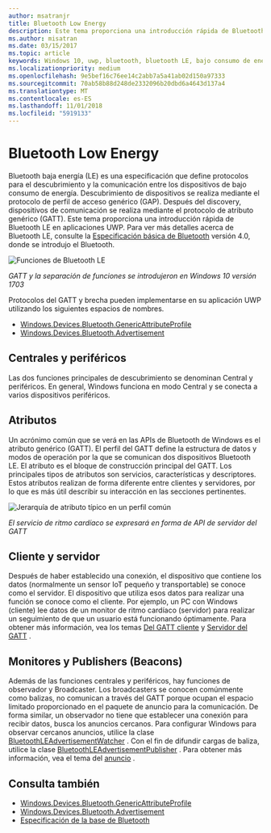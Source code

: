 ```yaml
---
author: msatranjr
title: Bluetooth Low Energy
description: Este tema proporciona una introducción rápida de Bluetooth LE en aplicaciones UWP.
ms.author: misatran
ms.date: 03/15/2017
ms.topic: article
keywords: Windows 10, uwp, bluetooth, bluetooth LE, bajo consumo de energía, gatt, brecha, central, periférico, cliente, servidor, monitor, publisher
ms.localizationpriority: medium
ms.openlocfilehash: 9e5bef16c76ee14c2abb7a5a41ab02d150a97333
ms.sourcegitcommit: 70ab58b88d248de2332096b20dbd6a4643d137a4
ms.translationtype: MT
ms.contentlocale: es-ES
ms.lasthandoff: 11/01/2018
ms.locfileid: "5919133"
---
```

# <a name="bluetooth-low-energy"></a>Bluetooth Low Energy
Bluetooth baja energía (LE) es una especificación que define protocolos para el descubrimiento y la comunicación entre los dispositivos de bajo consumo de energía. Descubrimiento de dispositivos se realiza mediante el protocolo de perfil de acceso genérico (GAP). Después del discovery, dispositivos de comunicación se realiza mediante el protocolo de atributo genérico (GATT). Este tema proporciona una introducción rápida de Bluetooth LE en aplicaciones UWP. Para ver más detalles acerca de Bluetooth LE, consulte la [Especificación básica de Bluetooth](https://www.bluetooth.com/specifications/bluetooth-core-specification) versión 4.0, donde se introdujo el Bluetooth. 

![Funciones de Bluetooth LE](images/gatt-roles.png)

*GATT y la separación de funciones se introdujeron en Windows 10 versión 1703*

Protocolos del GATT y brecha pueden implementarse en su aplicación UWP utilizando los siguientes espacios de nombres.
- [Windows.Devices.Bluetooth.GenericAttributeProfile](https://docs.microsoft.com/en-us/uwp/api/windows.devices.bluetooth.genericattributeprofile)
- [Windows.Devices.Bluetooth.Advertisement](https://docs.microsoft.com/en-us/uwp/api/windows.devices.bluetooth.genericattributeprofile)

## <a name="central-and-peripheral"></a>Centrales y periféricos
Las dos funciones principales de descubrimiento se denominan Central y periféricos. En general, Windows funciona en modo Central y se conecta a varios dispositivos periféricos. 

## <a name="attributes"></a>Atributos
Un acrónimo común que se verá en las APIs de Bluetooth de Windows es el atributo genérico (GATT). El perfil del GATT define la estructura de datos y modos de operación por la que se comunican dos dispositivos Bluetooth LE. El atributo es el bloque de construcción principal del GATT. Los principales tipos de atributos son servicios, características y descriptores. Estos atributos realizan de forma diferente entre clientes y servidores, por lo que es más útil describir su interacción en las secciones pertinentes. 

![Jerarquía de atributo típico en un perfil común](images/gatt-service.png)

*El servicio de ritmo cardíaco se expresará en forma de API de servidor del GATT*

## <a name="client-and-server"></a>Cliente y servidor
Después de haber establecido una conexión, el dispositivo que contiene los datos (normalmente un sensor IoT pequeño y transportable) se conoce como el servidor. El dispositivo que utiliza esos datos para realizar una función se conoce como el cliente. Por ejemplo, un PC con Windows (cliente) lee datos de un monitor de ritmo cardíaco (servidor) para realizar un seguimiento de que un usuario está funcionando óptimamente. Para obtener más información, vea los temas [Del GATT cliente](gatt-client.md) y [Servidor del GATT](gatt-server.md) .

## <a name="watchers-and-publishers-beacons"></a>Monitores y Publishers (Beacons)
Además de las funciones centrales y periféricos, hay funciones de observador y Broadcaster. Los broadcasters se conocen comúnmente como balizas, no comunican a través del GATT porque ocupan el espacio limitado proporcionado en el paquete de anuncio para la comunicación. De forma similar, un observador no tiene que establecer una conexión para recibir datos, busca los anuncios cercanos. Para configurar Windows para observar cercanos anuncios, utilice la clase [BluetoothLEAdvertisementWatcher](https://docs.microsoft.com/en-us/uwp/api/windows.devices.bluetooth.advertisement.bluetoothleadvertisementwatcher) . Con el fin de difundir cargas de baliza, utilice la clase [BluetoothLEAdvertisementPublisher](https://docs.microsoft.com/en-us/uwp/api/windows.devices.bluetooth.advertisement.bluetoothleadvertisementpublisher) . Para obtener más información, vea el tema del [anuncio](ble-beacon.md) .

## <a name="see-also"></a>Consulta también
- [Windows.Devices.Bluetooth.GenericAttributeProfile](https://docs.microsoft.com/en-us/uwp/api/windows.devices.bluetooth.genericattributeprofile)
- [Windows.Devices.Bluetooth.Advertisement](https://docs.microsoft.com/en-us/uwp/api/windows.devices.bluetooth.genericattributeprofile)
- [Especificación de la base de Bluetooth](https://www.bluetooth.com/specifications/bluetooth-core-specification)